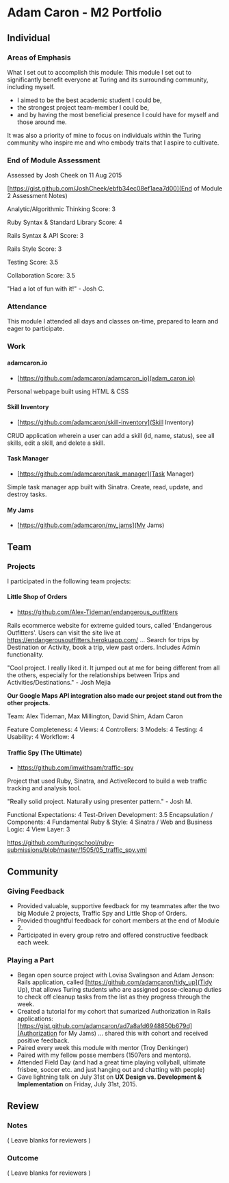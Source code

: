 # Adam Caron - M2 Portfolio

## Individual

### Areas of Emphasis

What I set out to accomplish this module:
This module I set out to significantly benefit everyone at Turing and its surrounding community, including myself.
 - I aimed to be the best academic student I could be,
 - the strongest project team-member I could be,
 - and by having the most beneficial presence I could have for myself and those around me.

 It was also a priority of mine to focus on individuals within the Turing community who inspire me and who embody traits that I aspire to cultivate.

### End of Module Assessment

Assessed by Josh Cheek on 11 Aug 2015

[https://gist.github.com/JoshCheek/ebfb34ec08ef1aea7d00](End of Module 2 Assessment Notes)

Analytic/Algorithmic Thinking
Score: 3

Ruby Syntax & Standard Library
Score: 4

Rails Syntax & API
Score: 3

Rails Style
Score: 3

Testing
Score: 3.5

Collaboration
Score: 3.5

"Had a lot of fun with it!" - Josh C.

### Attendance

This module I attended all days and classes on-time, prepared to learn and eager to participate.

### Work

#### adamcaron.io

* [https://github.com/adamcaron/adamcaron_io](adam_caron.io)

Personal webpage built using HTML & CSS

#### Skill Inventory

* [https://github.com/adamcaron/skill-inventory](Skill Inventory)

CRUD application wherein a user can add a skill (id, name, status), see all skills, edit a skill, and delete a skill.

#### Task Manager

* [https://github.com/adamcaron/task_manager](Task Manager)

Simple task manager app built with Sinatra. Create, read, update, and destroy tasks.

#### My Jams

* [https://github.com/adamcaron/my_jams](My Jams)

## Team

### Projects

I participated in the following team projects:

#### Little Shop of Orders

* https://github.com/Alex-Tideman/endangerous_outfitters

Rails ecommerce website for extreme guided tours, called 'Endangerous Outfitters'. Users can visit the site live at https://endangerousoutfitters.herokuapp.com/ ... Search for trips by Destination or Activity, book a trip, view past orders. Includes Admin functionality.

"Cool project. I really liked it. It jumped out at me for being different from all the others, especially for the relationships between Trips and Activities/Destinations." - Josh Mejia

**Our Google Maps API integration also made our project stand out from the other projects.**

Team: Alex Tideman, Max Millington, David Shim, Adam Caron

Feature Completeness: 4
Views: 4
Controllers: 3
Models: 4
Testing: 4
Usability: 4
Workflow: 4

#### Traffic Spy (The Ultimate)

* https://github.com/imwithsam/traffic-spy

Project that used Ruby, Sinatra, and ActiveRecord to build a web traffic tracking and analysis tool.

"Really solid project. Naturally using presenter pattern." - Josh M.

Functional Expectations: 4
Test-Driven Development: 3.5
Encapsulation / Components: 4
Fundamental Ruby & Style: 4
Sinatra / Web and Business Logic: 4
View Layer: 3

https://github.com/turingschool/ruby-submissions/blob/master/1505/05_traffic_spy.yml

## Community

### Giving Feedback

 - Provided valuable, supportive feedback for my teammates after the two big Module 2 projects, Traffic Spy and Little Shop of Orders.
 - Provided thoughtful feedback for cohort members at the end of Module 2.
 - Participated in every group retro and offered constructive feedback each week.

### Playing a Part

 - Began open source project with Lovisa Svalingson and Adam Jenson: Rails application, called [https://github.com/adamcaron/tidy_up](Tidy Up), that allows Turing students who are assigned posse-cleanup duties to check off cleanup tasks from the list as they progress through the week.
 - Created a tutorial for my cohort that sumarized Authorization in Rails applications: [https://gist.github.com/adamcaron/ad7a8afd6948850b679d](Authorization for My Jams) ... shared this with cohort and received positive feedback.
 - Paired every week this module with mentor (Troy Denkinger)
 - Paired with my fellow posse members (1507ers and mentors).
 - Attended Field Day (and had a great time playing vollyball, ultimate frisbee, soccer etc. and just hanging out and chatting with people)
 - Gave lightning talk on July 31st on **UX Design vs. Development & Implementation** on Friday, July 31st, 2015.

## Review

### Notes

( Leave blanks for reviewers )

### Outcome

( Leave blanks for reviewers )
